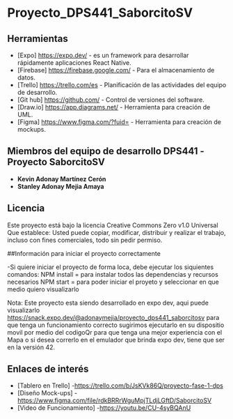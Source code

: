 # Proyecto_DPS441_SaborcitoSV


## Herramientas

* [Expo] https://expo.dev/ - es un framework para desarrollar rápidamente aplicaciones React Native.
* [Firebase] https://firebase.google.com/ - Para el almacenamiento de datos.
* [Trello] https://trello.com/es - Planificación de las actividades del equipo de desarrollo.
* [Git hub] https://github.com/ - Control de versiones del software.
* [Draw.io] https://app.diagrams.net/ - Herramienta para creación de UML.
* [Figma] https://www.figma.com/?fuid= - Herramienta para creación de mockups.

## Miembros del equipo de desarrollo DPS441 -Proyecto SaborcitoSV

* **Kevin Adonay Martínez Cerón** 
* **Stanley Adonay Mejia Amaya** 

## Licencia

Este proyecto está bajo la licencia Creative Commons Zero v1.0 Universal
Que establece:
Usted puede copiar, modificar, distribuir y realizar el trabajo, incluso con fines comerciales, todo sin pedir permiso.

##Información para iniciar el proyecto correctamente

-Si quiere iniciar el proyecto de forma loca, debe ejecutar los siquientes comandos:
NPM install = para instalar todos las dependencias y recursos necesarios
NPM start = para poder iniciar el proyeto y seleccionar en que medio quiero visualizarlo 

Nota: Este proyecto esta siendo desarrollado en expo dev, aqui puede visualizarlo https://snack.expo.dev/@adonaymejia/proyecto_dps441_saborcitosv
 para que tenga un funcionamiento correcto sugirimos ejecutarlo en su dispositio movil por medio del codigoQr para que tenga una mejor experiencia con el Mapa o si desea correrlo en el emulador que brinda expo dev, tiene que ser en la versión 42.

## Enlaces de interés

* [Tablero en Trello] -https://trello.com/b/JsKVk86Q/proyecto-fase-1-dps
* [Diseño Mock-ups] -https://www.figma.com/file/rdkBRRrWguMpjTLdjLGftD/SaborcitoSV
* [Video de Funcionamiento] -https://youtu.be/CU-4syBQAnU

